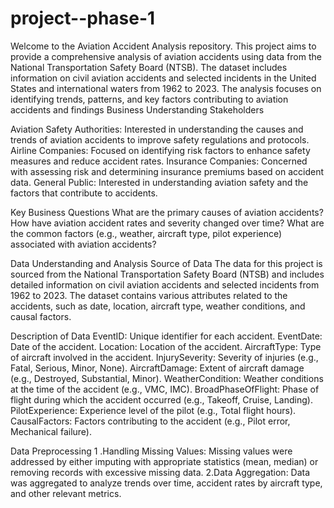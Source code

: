 # project--phase-1
Welcome to the Aviation Accident Analysis repository. This project aims to provide a comprehensive analysis of aviation accidents using data from the National Transportation Safety Board (NTSB). The dataset includes information on civil aviation accidents and selected incidents in the United States and international waters from 1962 to 2023. The analysis focuses on identifying trends, patterns, and key factors contributing to aviation accidents and findings 
Business Understanding
Stakeholders

Aviation Safety Authorities: Interested in understanding the causes and trends of aviation accidents to improve safety regulations and protocols.
Airline Companies: Focused on identifying risk factors to enhance safety measures and reduce accident rates.
Insurance Companies: Concerned with assessing risk and determining insurance premiums based on accident data.
General Public: Interested in understanding aviation safety and the factors that contribute to accidents.

Key Business Questions
What are the primary causes of aviation accidents?
How have aviation accident rates and severity changed over time?
What are the common factors (e.g., weather, aircraft type, pilot experience) associated with aviation accidents?

Data Understanding and Analysis
Source of Data
The data for this project is sourced from the National Transportation Safety Board (NTSB) and includes detailed information on civil aviation accidents and selected incidents from 1962 to 2023. The dataset contains various attributes related to the accidents, such as date, location, aircraft type, weather conditions, and causal factors.

Description of Data
EventID: Unique identifier for each accident.
EventDate: Date of the accident.
Location: Location of the accident.
AircraftType: Type of aircraft involved in the accident.
InjurySeverity: Severity of injuries (e.g., Fatal, Serious, Minor, None).
AircraftDamage: Extent of aircraft damage (e.g., Destroyed, Substantial, Minor).
WeatherCondition: Weather conditions at the time of the accident (e.g., VMC, IMC).
BroadPhaseOfFlight: Phase of flight during which the accident occurred (e.g., Takeoff, Cruise, Landing).
PilotExperience: Experience level of the pilot (e.g., Total flight hours).
CausalFactors: Factors contributing to the accident (e.g., Pilot error, Mechanical failure).

Data Preprocessing
1 .Handling Missing Values: Missing values were addressed by either imputing with appropriate statistics (mean, median) or removing records with excessive missing data.
2.Data Aggregation: Data was aggregated to analyze trends over time, accident rates by aircraft type, and other relevant metrics.

